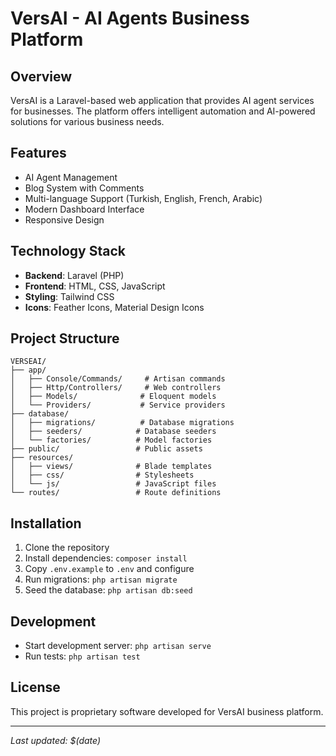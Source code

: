 # VersAI - AI Agents Business Platform

## Overview
VersAI is a Laravel-based web application that provides AI agent services for businesses. The platform offers intelligent automation and AI-powered solutions for various business needs.

## Features
- AI Agent Management
- Blog System with Comments
- Multi-language Support (Turkish, English, French, Arabic)
- Modern Dashboard Interface
- Responsive Design

## Technology Stack
- **Backend**: Laravel (PHP)
- **Frontend**: HTML, CSS, JavaScript
- **Styling**: Tailwind CSS
- **Icons**: Feather Icons, Material Design Icons

## Project Structure
```
VERSEAI/
├── app/
│   ├── Console/Commands/     # Artisan commands
│   ├── Http/Controllers/     # Web controllers
│   ├── Models/              # Eloquent models
│   └── Providers/           # Service providers
├── database/
│   ├── migrations/          # Database migrations
│   ├── seeders/            # Database seeders
│   └── factories/          # Model factories
├── public/                 # Public assets
├── resources/
│   ├── views/              # Blade templates
│   ├── css/                # Stylesheets
│   └── js/                 # JavaScript files
└── routes/                 # Route definitions
```

## Installation
1. Clone the repository
2. Install dependencies: `composer install`
3. Copy `.env.example` to `.env` and configure
4. Run migrations: `php artisan migrate`
5. Seed the database: `php artisan db:seed`

## Development
- Start development server: `php artisan serve`
- Run tests: `php artisan test`

## License
This project is proprietary software developed for VersAI business platform.

---
*Last updated: $(date)*
